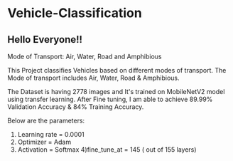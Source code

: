 # Vehicle-Classification
## Hello Everyone!!


Mode of Transport: Air, Water, Road and Amphibious 

This Project classifies Vehicles based on different modes of transport. The Mode of transport includes Air, Water, Road & Amphibious.


The Dataset is having 2778 images and It's trained on MobileNetV2 model using transfer learning. After Fine tuning, I am able to achieve 89.99% Validation Accuracy & 84% Training Accuracy.

Below are the parameters:
1) Learning rate = 0.0001
2) Optimizer = Adam
3) Activation = Softmax
4)fine_tune_at = 145 ( out of 155 layers)
